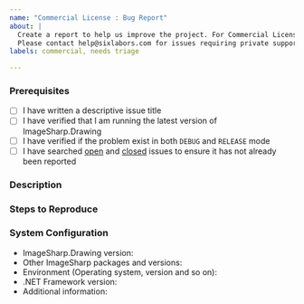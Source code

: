 ```yaml
---
name: "Commercial License : Bug Report"
about: |
  Create a report to help us improve the project. For Commercial License holders only.
  Please contact help@sixlabors.com for issues requiring private support. 
labels: commercial, needs triage

---
```



### Prerequisites

- [ ] I have written a descriptive issue title
- [ ] I have verified that I am running the latest version of ImageSharp.Drawing
- [ ] I have verified if the problem exist in both `DEBUG` and `RELEASE` mode
- [ ] I have searched [open](https://github.com/SixLabors/ImageSharp.Drawing/issues) and [closed](https://github.com/SixLabors/ImageSharp.Drawing/issues?q=is%3Aissue+is%3Aclosed) issues to ensure it has not already been reported

### Description
<!-- A description of the bug or feature -->

### Steps to Reproduce
<!-- List of steps, sample code, failing test or link to a project that reproduces the behavior -->

### System Configuration
<!-- Tell us about the environment where you are experiencing the bug -->

- ImageSharp.Drawing version:
- Other ImageSharp packages and versions:
- Environment (Operating system, version and so on):
- .NET Framework version:
- Additional information:

<!-- Thanks for reporting the issue to ImageSharp.Drawing! -->
